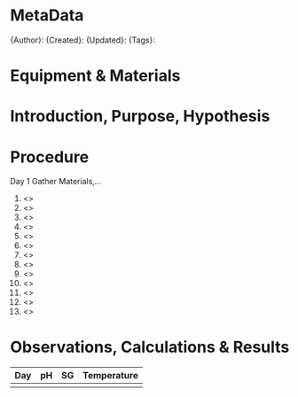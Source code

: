 # MetaData
{Author}:
{Created}: 
{Updated}:
{Tags}:
# Equipment & Materials

# Introduction, Purpose, Hypothesis

# Procedure
Day 1
	Gather Materials,... 
1. <>
2. <>
3. <>
4. <>
5. <>
6. <>
7. <>
8. <>
9. <>
10. <>
11. <>
12. <>
13. <>

# Observations, Calculations & Results

| Day | pH  | SG  | Temperature |
| --- | --- | --- | ----------- |
|     |     |     |             |


